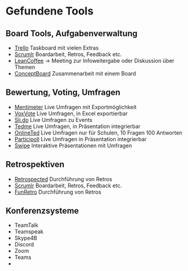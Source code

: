 # Gefundene Tools

## Board Tools, Aufgabenverwaltung
* [Trello](https://trello.com/de) Taskboard mit vielen Extras
* [Scrumlr](scrumlr.io) Boardarbeit, Retros, Feedback etc.
* [LeanCoffee](https://www.leancoffeetable.com/) -> Meeting zur Infoweitergabe oder Diskussion über Themen
* [ConceptBoard](https://conceptboard.com/de/) Zusammenarbeit mit einem Board

## Bewertung, Voting, Umfragen
* [Mentimeter](https://www.mentimeter.com/) Live Umfragen mit Exportmöglichkeit
* [VoxVote](https://www.voxvote.com/) Live Umfragen, in Excel exportierbar
* [Sli.do](https://www.sli.do/) Live Umfragen zu Events
* [Tedme](https://tedme.com/home/voting) Live Umfragen, in Präsentation integrierbar
* [OnlineTed](https://www.onlineted.de/) Live Umfragen nur für Schulen, 10 Fragen 100 Antworten
* [Participoll](https://www.participoll.com/) Live Umfragen in Präsentation integrierbar
* [Swipe](https://www.swipe.to/) Interaktive Präsentationen mit Umfragen

## Retrospektiven
* [Retrospected](retrospected.com) Durchführung von Retros
* [Scrumlr](scrumlr.io) Boardarbeit, Retros, Feedback etc.
* [FunRetro](https://funretro.io/) Durchführung von Retros

## Konferenzsysteme
* TeamTalk
* Teamspeak
* Skype4B
* Discord
* Zoom
* Teams
* 